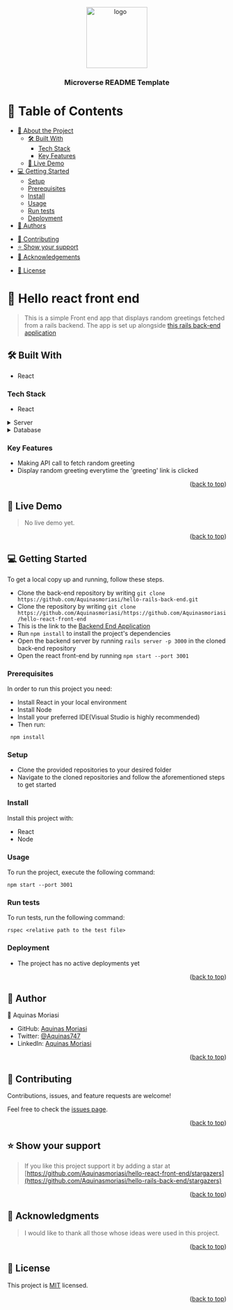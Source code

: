 <a name="readme-top"></a>

<div align="center">

  <img src="murple_logo.png" alt="logo" width="140"  height="auto" />
  <br/>

  <h3><b>Microverse README Template</b></h3>

</div>

# 📗 Table of Contents

- [📖 About the Project](#about-project)
  - [🛠 Built With](#built-with)
    - [Tech Stack](#tech-stack)
    - [Key Features](#key-features)
  - [🚀 Live Demo](#live-demo)
- [💻 Getting Started](#getting-started)
  - [Setup](#setup)
  - [Prerequisites](#prerequisites)
  - [Install](#install)
  - [Usage](#usage)
  - [Run tests](#run-tests)
  - [Deployment](#triangular_flag_on_post-deployment)
- [👥 Authors](#authors)
<!-- - [🔭 Future Features](#future-features) -->
- [🤝 Contributing](#contributing)
- [⭐️ Show your support](#support)
- [🙏 Acknowledgements](#acknowledgements)
<!-- - [❓ FAQ](#faq) -->
- [📝 License](#license)

<!-- PROJECT DESCRIPTION -->

# 📖 Hello react front end <a name="about-project"></a>

> This is a simple Front end app that displays random greetings fetched from a rails backend. The app is set up alongside [this rails back-end application](https://github.com/Aquinasmoriasi/hello-rails-back-end.git`) 

## 🛠 Built With <a name="built-with"></a>
 - React

### Tech Stack <a name="tech-stack"></a>
- React

<details>
  <summary>Server</summary>
  <ul>
    <li><a href="#http://127.0.0.1:3001">Localhost</a></li>
  </ul>
</details>

<details>
<summary>Database</summary>
  <ul>
    <li><a href="https://www.postgresql.org/">PostgreSQL</a></li>
  </ul>
</details>


### Key Features <a name="key-features"></a>
- Making API call to fetch random greeting
- Display random greeting everytime the 'greeting' link is clicked

<p align="right">(<a href="#readme-top">back to top</a>)</p>

## 🚀 Live Demo <a name="live-demo"></a>

> No live demo yet.

<!-- - [Live Demo Link]() -->

<p align="right">(<a href="#readme-top">back to top</a>)</p>

<!-- GETTING STARTED -->

## 💻 Getting Started <a name="getting-started"></a>

To get a local copy up and running, follow these steps.
- Clone the back-end repository by writing `git clone https://github.com/Aquinasmoriasi/hello-rails-back-end.git`
- Clone the repository by writing `git clone https://github.com/Aquinasmoriasi/https://github.com/Aquinasmoriasi/hello-react-front-end`
- This is the link to the [Backend End Application](https://github.com/Aquinasmoriasi/hello-rails-back-end)
- Run `npm install` to install the project's dependencies
- Open the backend server by running `rails server -p 3000` in the cloned back-end repository
- Open the react front-end by running `npm start --port 3001`

### Prerequisites

In order to run this project you need:
- Install React in your local environment
- Install Node
- Install your preferred IDE(Visual Studio is highly recommended)
- Then run: 

```
 npm install

```

### Setup

- Clone the provided repositories to your desired folder
- Navigate to the cloned repositories and follow the aforementioned steps to get started

### Install

Install this project with:

- React
- Node

### Usage

To run the project, execute the following command:

```
npm start --port 3001
```

### Run tests

To run tests, run the following command:

```
rspec <relative path to the test file>
```

### Deployment

- The project has no active deployments yet

<p align="right">(<a href="#readme-top">back to top</a>)</p>

<!-- AUTHORS -->

## 👥 Author <a name="authors"></a>

👤 Aquinas Moriasi

- GitHub: [Aquinas Moriasi](https://github.com/Aquinasmoriasi)
- Twitter: [@Aquinas747](https://twitter.com/Aquinas747)
- LinkedIn: [Aquinas Moriasi](https://twitter.com/aquinas-moriasi)

<p align="right">(<a href="#readme-top">back to top</a>)</p>

<!-- FUTURE FEATURES -->

<!-- ## 🔭 Future Features <a name="future-features"></a>

> This project will eventually include:

<p align="right">(<a href="#readme-top">back to top</a>)</p> -->


## 🤝 Contributing <a name="contributing"></a>

Contributions, issues, and feature requests are welcome!

Feel free to check the [issues page](https://github.com/Aquinasmoriasi/hello-rails-back-end.git/issues).

<p align="right">(<a href="#readme-top">back to top</a>)</p>

<!-- SUPPORT -->

## ⭐️ Show your support <a name="support"></a>

> If you like this project support it by adding a star at [https://github.com/Aquinasmoriasi/hello-react-front-end/stargazers](https://github.com/Aquinasmoriasi/hello-rails-back-end/stargazers)



<p align="right">(<a href="#readme-top">back to top</a>)</p>

<!-- ACKNOWLEDGEMENTS -->

## 🙏 Acknowledgments <a name="acknowledgements"></a>

> I would like to thank all those whose ideas were used in this project.
<p align="right">(<a href="#readme-top">back to top</a>)</p>


<!-- LICENSE -->

## 📝 License <a name="license"></a>

This project is [MIT](./LICENSE) licensed.

<p align="right">(<a href="#readme-top">back to top</a>)</p>

